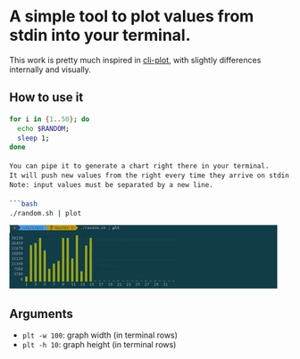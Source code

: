 A simple tool to plot values from stdin into your terminal.
===========================================================

This work is pretty much inspired in [cli-plot](https://github.com/Tabcorp/cli-plot), with
slightly differences internally and visually.


## How to use it

```bash
for i in {1..50}; do
  echo $RANDOM;
  sleep 1;
done

You can pipe it to generate a chart right there in your terminal.
It will push new values from the right every time they arrive on stdin.
Note: input values must be separated by a new line.

```bash
./random.sh | plot
```

![Screenshot](https://github.com/calvernaz/plt/blob/master/plot.gif)

## Arguments

- `plt -w 100`: graph width (in terminal rows)
- `plt -h 10`: graph height (in terminal rows)